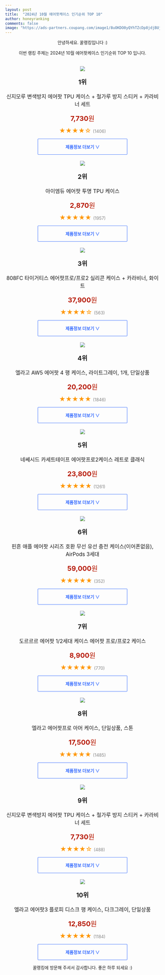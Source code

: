```yaml
---
layout: post
title:  "2024년 10월 에어팟케이스 인기순위 TOP 10"
author: honeyranking
comments: false
image: "https://ads-partners.coupang.com/image1/8uOKDO0yQYhTZcDp8jdjBUjg90gWD_zdJfNXQVd_rLA9UOfBCA8NGZB2Uur-4hIXKChe9UOUQpnK0UE5TpF17S2Gvf0OcLwrM_rvsJtkct0Qj6lJLLTFmrxL7Yv4lB6-lOxzU4CQoY7kKjQMj64mGA6h5M-sJWxR-BCtYn633OS-8rGlZm5heENyEIH_8DZp-OGiPvDgsJ4vd9QEru4AD_s15BYQJzz9SVysdDeIO3381HBCkbVJ0tQdxuQU8hUSolk73fKufhT7PW1lwhorIwAmXP9zuiMhew=="
---
```

<p style="text-align: center;">안녕하세요. 꿀랭킹입니다 :)</p>
<p style="text-align: center;">이번 랭킹 주제는 2024년 10월 에어팟케이스 인기순위 TOP 10 입니다.</p><center><img src="https://ads-partners.coupang.com/image1/8uOKDO0yQYhTZcDp8jdjBUjg90gWD_zdJfNXQVd_rLA9UOfBCA8NGZB2Uur-4hIXKChe9UOUQpnK0UE5TpF17S2Gvf0OcLwrM_rvsJtkct0Qj6lJLLTFmrxL7Yv4lB6-lOxzU4CQoY7kKjQMj64mGA6h5M-sJWxR-BCtYn633OS-8rGlZm5heENyEIH_8DZp-OGiPvDgsJ4vd9QEru4AD_s15BYQJzz9SVysdDeIO3381HBCkbVJ0tQdxuQU8hUSolk73fKufhT7PW1lwhorIwAmXP9zuiMhew==" style="margin-top:20px" /></center><p style="text-align: center; font-size: 20px"><b>1위</b></p><p style="text-align: center; font-size: 17px">신지모루 변색방지 에어팟 TPU 케이스 + 철가루 방지 스티커 + 카라비너 세트</p><p style="text-align: center;"><span style="color: #b61800; font-size: 22px;"><b>7,730</b>원</span></p><p style="text-align: center;"><span style="color: #ff9600; font-size: 20px;">★★★★☆ </span><span style="color: #878787;">(1406)</span></p><center><a href="https://link.coupang.com/re/AFFSDP?lptag=AF3899140&subid=honeyrank&pageKey=6164055018&itemId=16304142578&vendorItemId=83291648756&traceid=V0-153-756026f194e456e2&requestid=20241016010000412164309935&token=31850C%7CMIXED"><div style="font-size: 14px; display: inline-block; padding: 15px 90px; color: #346aff; border-radius: 2px; border: 1px solid #346aff; cursor: pointer;"><b>제품정보 더보기 &or;</b></div></a></center><center><img src="https://ads-partners.coupang.com/image1/HfGRpAwsqRFIocqYHVv1ZSCt7cNG-gmHYV0Qrdvpaf8YTujQsWqrMyAKJgRjUa_dtJ50h4a_27oVog8RPfyAsa_K43GpKIdr5T5Wa4_awB7JR5Kbq-hB7KVpxsAbiIGqe88QW9HQBrcOgpazNTvzVjwmy0Vs1wP_tD0JympIAN-wtxU_BK2hRHc6epJLOWzqIyHYF04VfwGWDV34HJ0J8h9jG18-Sw5Su1-uvFti7FFlhOq6VR9MttYbZFqDiTiMydtHAYQLiPKfORSCmerjnkSYyHCdnu5-2wI=" style="margin-top:20px" /></center><p style="text-align: center; font-size: 20px"><b>2위</b></p><p style="text-align: center; font-size: 17px">아이엠듀 에어팟 투명 TPU 케이스</p><p style="text-align: center;"><span style="color: #b61800; font-size: 22px;"><b>2,870</b>원</span></p><p style="text-align: center;"><span style="color: #ff9600; font-size: 20px;">★★★★★ </span><span style="color: #878787;">(1957)</span></p><center><a href="https://link.coupang.com/re/AFFSDP?lptag=AF3899140&subid=honeyrank&pageKey=1929437478&itemId=3275612866&vendorItemId=71262613003&traceid=V0-153-bdfc3f53c27c07e9&requestid=20241016010000412164309935&token=31850C%7CMIXED"><div style="font-size: 14px; display: inline-block; padding: 15px 90px; color: #346aff; border-radius: 2px; border: 1px solid #346aff; cursor: pointer;"><b>제품정보 더보기 &or;</b></div></a></center><center><img src="https://ads-partners.coupang.com/image1/sTyJ_5PX4agdipW4sbpgKhF36ysLqNDQbfVV8WqyXYq0_0yw7I2xSVgnCmJRssxVWaZ_li4_dC2xN3VegN3Izq0Fld0JRIk4P4RZLXe-3OLOS-KcKvEpr7knNs-Z_gnB6fBebFNTuzuIsfqfzjgRwdqK7Q4zzTchAys0QNx2ZMhutjSg-qqszLhE0gSEfwN8t_N_D2XAFWlrN1dHi_IrBbPoBOB-z3ZLQ-a4QZssyowkIku10xf5fz3E9gS5-jbaCjPmRb_uZTlDUUjRLuGaQWJgSYgH3tWeY9DXPSHqHzDDMlHUEUAAqZsB_aB57Q9w" style="margin-top:20px" /></center><p style="text-align: center; font-size: 20px"><b>3위</b></p><p style="text-align: center; font-size: 17px">808FC 타이거티스 에어팟프로/프로2 실리콘 케이스 + 카라비너, 화이트</p><p style="text-align: center;"><span style="color: #b61800; font-size: 22px;"><b>37,900</b>원</span></p><p style="text-align: center;"><span style="color: #ff9600; font-size: 20px;">★★★★☆ </span><span style="color: #878787;">(563)</span></p><center><a href="https://link.coupang.com/re/AFFSDP?lptag=AF3899140&subid=honeyrank&pageKey=8028697953&itemId=21915467972&vendorItemId=89259579990&traceid=V0-153-e600b8985b8ccac9&clickBeacon=884d8740-8b0e-11ef-9d29-26f731e9dba9%7E3&requestid=20241016010000412164309935&token=31850C%7CMIXED"><div style="font-size: 14px; display: inline-block; padding: 15px 90px; color: #346aff; border-radius: 2px; border: 1px solid #346aff; cursor: pointer;"><b>제품정보 더보기 &or;</b></div></a></center><center><img src="https://ads-partners.coupang.com/image1/bBIwo-exWzELkeOrbFmsvPpkhEa2Xc0DSl4UXzW1sn4_74T5IAfjZYzhh_1CJ7S2EksIUSDlaOBSW7lkYb3N0wxDbF7EYUkAJZQVokAal3SWqEJnkzmSJmUcboyY_anMNfvZloGqgmEc14O6xFFrlNMC_gwhb_NcMivbMeYZsgIbN27KOwfurPAjBidKwIPRkvlnqR26imTaxjR-fIVjSbQj2GSNj4UZygF6Bqk7lB0vMpgCta9QtITJYB4HgI5VKUR9-ezxVeYVjYzqxrLyH4XxSIrYOeq8_nWE-AUZOQ==" style="margin-top:20px" /></center><p style="text-align: center; font-size: 20px"><b>4위</b></p><p style="text-align: center; font-size: 17px">엘라고 AW5 에어팟 4 행 케이스, 라이트그레이, 1개, 단일상품</p><p style="text-align: center;"><span style="color: #b61800; font-size: 22px;"><b>20,200</b>원</span></p><p style="text-align: center;"><span style="color: #ff9600; font-size: 20px;">★★★★★ </span><span style="color: #878787;">(1846)</span></p><center><a href="https://link.coupang.com/re/AFFSDP?lptag=AF3899140&subid=honeyrank&pageKey=8358239119&itemId=24152559910&vendorItemId=91171260931&traceid=V0-153-71014d8e080bf58e&clickBeacon=884d8740-8b0e-11ef-a8ef-da60b92a82fb%7E3&requestid=20241016010000412164309935&token=31850C%7CMIXED"><div style="font-size: 14px; display: inline-block; padding: 15px 90px; color: #346aff; border-radius: 2px; border: 1px solid #346aff; cursor: pointer;"><b>제품정보 더보기 &or;</b></div></a></center><center><img src="https://ads-partners.coupang.com/image1/dyMTJQDKyUsAgYuvd76XETd2xUzJP3fhKiKhjIQOLykalq8DIc9UzUeTiXC1zB4PHI9tOhX69_OQfpJ7Swe2YPMTwk0eou0-PinxXXFcBK6PYUFJb-72xXq8cOSuz_7--pRPHIHJg9NuHnrRhgNWHVzJ-b2IQ2XMKqvmcoTjxFuH2Yhyo1qLd37PM67vLK8qRQMkH03Lp-ovWr9PEzWckiT-Twj_TTTOJdqjz8hYAcHmW2p3FcM4GcxR4xvoIJd9UzPLw8wcuhcfUXndFnB_ef2b5UYkgZVuzO3RyT3k8i0cr3pCKgVG6Ug=" style="margin-top:20px" /></center><p style="text-align: center; font-size: 20px"><b>5위</b></p><p style="text-align: center; font-size: 17px">네쎄시드 카세트테이프 에어팟프로2케이스 레트로 클래식</p><p style="text-align: center;"><span style="color: #b61800; font-size: 22px;"><b>23,800</b>원</span></p><p style="text-align: center;"><span style="color: #ff9600; font-size: 20px;">★★★★★ </span><span style="color: #878787;">(1261)</span></p><center><a href="https://link.coupang.com/re/AFFSDP?lptag=AF3899140&subid=honeyrank&pageKey=8256994489&itemId=23780266056&vendorItemId=90804419394&traceid=V0-153-ac3bc559efee6a5a&requestid=20241016010000412164309935&token=31850C%7CMIXED"><div style="font-size: 14px; display: inline-block; padding: 15px 90px; color: #346aff; border-radius: 2px; border: 1px solid #346aff; cursor: pointer;"><b>제품정보 더보기 &or;</b></div></a></center><center><img src="https://ads-partners.coupang.com/image1/gz64JShSUQizLdYag3TVwEMIw0jDBEmigzghaquMndwbI2E-JejuNtb1URLTvLqJbrPIQzSBP_mdLbaKkCvd-CavXKsxQyyqVS9E_PLu8jF20VSdSGeEAngkPQSy3MeT14krVpKTu5QaIZ9ix9WjWDtWPtCIlKS2mlvjJLBzEqiw4iZ9UUmp-B8rSKLn5CEH27iynE6rltVMCIsMmNCAGvPr-x05a39UU5BM6Q5VFANC2KyPVAyHwIWXWXgkmTyme8yAR5pyFr2iCo4-SscloWqHRxH5WxO0yP5ob4NsdcaCshR57YblMZpQuXpqRA==" style="margin-top:20px" /></center><p style="text-align: center; font-size: 20px"><b>6위</b></p><p style="text-align: center; font-size: 17px">핀흔 애플 에어팟 시리즈 호환 무선 유선 충전 케이스(이어폰없음), AirPods 3세대</p><p style="text-align: center;"><span style="color: #b61800; font-size: 22px;"><b>59,000</b>원</span></p><p style="text-align: center;"><span style="color: #ff9600; font-size: 20px;">★★★★★ </span><span style="color: #878787;">(352)</span></p><center><a href="https://link.coupang.com/re/AFFSDP?lptag=AF3899140&subid=honeyrank&pageKey=7926094069&itemId=21789779626&vendorItemId=88838440489&traceid=V0-153-7ba8cdd7239f0140&clickBeacon=884d8740-8b0e-11ef-a9cd-5a9ef775ba55%7E3&requestid=20241016010000412164309935&token=31850C%7CMIXED"><div style="font-size: 14px; display: inline-block; padding: 15px 90px; color: #346aff; border-radius: 2px; border: 1px solid #346aff; cursor: pointer;"><b>제품정보 더보기 &or;</b></div></a></center><center><img src="https://ads-partners.coupang.com/image1/f9xIclMEzL3O3wJIfxMo2bLgzT_nbQeYMiQ8-Xo0uynWufSqXvju_8pQBfBoqs1BSRM4_SWp01Ii0otIw5ivj13mkphGQ5nHLbmk7s56YCxp2qHvsWbvDVLJZRM5_0Q-q5F_2Hn3Bt6bnuNXoxFRLrDyBUhhdFJDPQDFuFEhqb6iwhZZ9Dvc_pZ-BzIv6MCtQ3KcqiKhmyZclQdgKdqgl6km8MebVeO3PRPu0KDU0hQBOaAZqrXRX7kREEpmg4IuTxeQHA1ZAv3zZbsgW0iwt7Qx4n5ogOCIQ6DvK9bRB7TDJc-h3khVvhc=" style="margin-top:20px" /></center><p style="text-align: center; font-size: 20px"><b>7위</b></p><p style="text-align: center; font-size: 17px">도르르르 에어팟 1/2세대 케이스 에어팟 프로/프로2 케이스</p><p style="text-align: center;"><span style="color: #b61800; font-size: 22px;"><b>8,900</b>원</span></p><p style="text-align: center;"><span style="color: #ff9600; font-size: 20px;">★★★★★ </span><span style="color: #878787;">(770)</span></p><center><a href="https://link.coupang.com/re/AFFSDP?lptag=AF3899140&subid=honeyrank&pageKey=5574414532&itemId=11870653670&vendorItemId=76175528794&traceid=V0-153-cb13b2543f766136&requestid=20241016010000412164309935&token=31850C%7CMIXED"><div style="font-size: 14px; display: inline-block; padding: 15px 90px; color: #346aff; border-radius: 2px; border: 1px solid #346aff; cursor: pointer;"><b>제품정보 더보기 &or;</b></div></a></center><center><img src="https://ads-partners.coupang.com/image1/TyKqZRQaUnRun6_MT3mzbOvbj192Cf0fRKeuOiKx8_Kmv71Tb9HphSWuUZFl6dy5gxgoyT6ogyq6FjyfM3ZtMviaer7WQJw-8GTcJ6m80OTT0z4Ea2pUVKzcb2Wpw4cI5PBM8yNBlp9jYDmXH380LfdczC03lAAqnhjopesFsJaecaY8nTA5kjnsLlMZ0CKUxf9RhABQsHbe33EBmGY53Flu3g2Z9l2xflhsfcNG8a-TrqLxX7MRXshb_I-biAAUJ3L335sFgpckE0aM3P7hzk2d_xk_GsTSY2jH8ipNHA==" style="margin-top:20px" /></center><p style="text-align: center; font-size: 20px"><b>8위</b></p><p style="text-align: center; font-size: 17px">엘라고 에어팟프로 아머 케이스, 단일상품, 스톤</p><p style="text-align: center;"><span style="color: #b61800; font-size: 22px;"><b>17,500</b>원</span></p><p style="text-align: center;"><span style="color: #ff9600; font-size: 20px;">★★★★★ </span><span style="color: #878787;">(1485)</span></p><center><a href="https://link.coupang.com/re/AFFSDP?lptag=AF3899140&subid=honeyrank&pageKey=1740980730&itemId=3016564751&vendorItemId=71004738679&traceid=V0-153-22f1f3a25cf447d5&clickBeacon=884d8740-8b0e-11ef-a3b1-0a81e20a25bd%7E3&requestid=20241016010000412164309935&token=31850C%7CMIXED"><div style="font-size: 14px; display: inline-block; padding: 15px 90px; color: #346aff; border-radius: 2px; border: 1px solid #346aff; cursor: pointer;"><b>제품정보 더보기 &or;</b></div></a></center><center><img src="https://ads-partners.coupang.com/image1/icAxfe6edK68WInLiZRquTj-JnwPIMBZlEc43xVPO7lTHqTLdraRWUf-DG2esyZb9G80bu9eruE91wvZjAiicD4L58lP_gu9YAK-6JSGNzh1JytD4fdkFFz-6-Y8jryi6dTz-BWuR8TM4QJde-WdhNC1M5TISuj65BKYFh11mkhvbK--Qpwg5r1_m0Bugz5TMxCG8AlEVdrxjyqp3zEFEHH0RurH6i3HrV4BRQ-Db40VUvdkBuuSjK16BCTZweVZGT5GbSD7Cu-2JOBwTLZuQCF1zkMhLiSL5Rg=" style="margin-top:20px" /></center><p style="text-align: center; font-size: 20px"><b>9위</b></p><p style="text-align: center; font-size: 17px">신지모루 변색방지 에어팟 TPU 케이스 + 철가루 방지 스티커 + 카라비너 세트</p><p style="text-align: center;"><span style="color: #b61800; font-size: 22px;"><b>7,730</b>원</span></p><p style="text-align: center;"><span style="color: #ff9600; font-size: 20px;">★★★★☆ </span><span style="color: #878787;">(488)</span></p><center><a href="https://link.coupang.com/re/AFFSDP?lptag=AF3899140&subid=honeyrank&pageKey=6164055018&itemId=14488493860&vendorItemId=81731683712&traceid=V0-153-756026f194e456e2&requestid=20241016010000412164309935&token=31850C%7CMIXED"><div style="font-size: 14px; display: inline-block; padding: 15px 90px; color: #346aff; border-radius: 2px; border: 1px solid #346aff; cursor: pointer;"><b>제품정보 더보기 &or;</b></div></a></center><center><img src="https://ads-partners.coupang.com/image1/o3Aptv8ItCRAdrjOowIJEqU0bztcQAc1Wm6XokuCZHUfo54f5eOUs9BFad1opwNa5Oi6Hf9leIWkAm9uPELlIM5b3C-b78y3PE9L2KYDCVWDV0D1O32ObVuNP5ytBPxaxM_CWdrOk5_y1HMO_biaoeitay9ikdJ_96GGbUjwThLQ1XuH17QLiDv60I4d_XTrdu_qFzAiyAAbOAhpokcj2WuVgZ93FTnlQSi0TRF5lGA5UWiEfiGxY5tdoAE_ks3HsXBgfpkVoX_g_facUehTXCLuJ2A681x_56n3Npjkag==" style="margin-top:20px" /></center><p style="text-align: center; font-size: 20px"><b>10위</b></p><p style="text-align: center; font-size: 17px">엘라고 에어팟3 플로피 디스크 행 케이스, 다크그레이, 단일상품</p><p style="text-align: center;"><span style="color: #b61800; font-size: 22px;"><b>12,850</b>원</span></p><p style="text-align: center;"><span style="color: #ff9600; font-size: 20px;">★★★★★ </span><span style="color: #878787;">(1184)</span></p><center><a href="https://link.coupang.com/re/AFFSDP?lptag=AF3899140&subid=honeyrank&pageKey=6687814185&itemId=15444627273&vendorItemId=88849831799&traceid=V0-153-e4872f305720bef3&clickBeacon=884d8740-8b0e-11ef-9eca-4c14321bdba1%7E3&requestid=20241016010000412164309935&token=31850C%7CMIXED"><div style="font-size: 14px; display: inline-block; padding: 15px 90px; color: #346aff; border-radius: 2px; border: 1px solid #346aff; cursor: pointer;"><b>제품정보 더보기 &or;</b></div></a></center><p style="text-align: center;">꿀랭킹에 방문해 주셔서 감사합니다. 좋은 하루 되세요 :)</p>